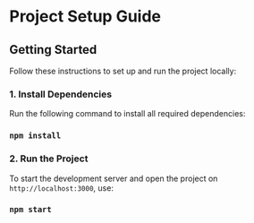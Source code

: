 # Project Setup Guide

## Getting Started

Follow these instructions to set up and run the project locally:

### 1. Install Dependencies
Run the following command to install all required dependencies:

### `npm install`

### 2. Run the Project
To start the development server and open the project on `http://localhost:3000`, use:

### `npm start`



